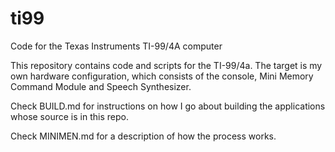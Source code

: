 # ti99
Code for the Texas Instruments TI-99/4A computer

This repository contains code and scripts for the TI-99/4a.  The
target is my own hardware configuration, which consists of the
console, Mini Memory Command Module and Speech Synthesizer.

Check BUILD.md for instructions on how I go about building the
applications whose source is in this repo.

Check MINIMEN.md for a description of how the process works.
